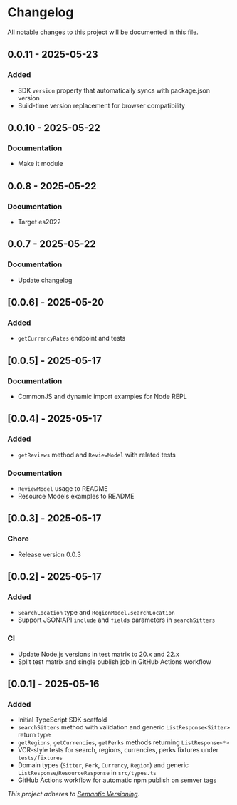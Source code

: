 # Changelog

All notable changes to this project will be documented in this file.

## 0.0.11 - 2025-05-23

### Added

- SDK `version` property that automatically syncs with package.json version
- Build-time version replacement for browser compatibility

## 0.0.10 - 2025-05-22

### Documentation

- Make it module

## 0.0.8 - 2025-05-22

### Documentation

- Target es2022

## 0.0.7 - 2025-05-22

### Documentation

- Update changelog

## [0.0.6] - 2025-05-20

### Added

- `getCurrencyRates` endpoint and tests

## [0.0.5] - 2025-05-17

### Documentation

- CommonJS and dynamic import examples for Node REPL

## [0.0.4] - 2025-05-17

### Added

- `getReviews` method and `ReviewModel` with related tests

### Documentation

- `ReviewModel` usage to README
- Resource Models examples to README

## [0.0.3] - 2025-05-17

### Chore

- Release version 0.0.3

## [0.0.2] - 2025-05-17

### Added

- `SearchLocation` type and `RegionModel.searchLocation`
- Support JSON:API `include` and `fields` parameters in `searchSitters`

### CI

- Update Node.js versions in test matrix to 20.x and 22.x
- Split test matrix and single publish job in GitHub Actions workflow

## [0.0.1] - 2025-05-16

### Added

- Initial TypeScript SDK scaffold
- `searchSitters` method with validation and generic `ListResponse<Sitter>` return type
- `getRegions`, `getCurrencies`, `getPerks` methods returning `ListResponse<*>`
- VCR-style tests for search, regions, currencies, perks fixtures under `tests/fixtures`
- Domain types (`Sitter`, `Perk`, `Currency`, `Region`) and generic `ListResponse`/`ResourceResponse`
  in `src/types.ts`
- GitHub Actions workflow for automatic npm publish on semver tags

*This project adheres to [Semantic Versioning](https://semver.org/).*
